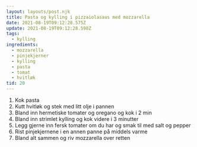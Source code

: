 ```yaml
---
layout: layouts/post.njk
title: Pasta og kylling i pizzaiolasaus med mozzarella
date: 2021-08-19T09:12:28.575Z
update: 2021-08-19T09:12:28.598Z
tags:
  - kylling
ingredients:
  - mozzarella
  - pinjekjerner
  - kylling
  - pasta
  - tomat
  - hvitløk
tid: 20
---
```

1. Kok pasta
2. Kutt hvitløk og stek med litt olje i pannen
3. Bland inn hermetiske tomater og oregano og kok i 2 min
4. Bland inn strimlet kylling og kok videre i 3 minutter
5. Legg gjerne inn fersk tomater om du har og smak til med salt og pepper
6. Rist pinjekjernene i en annen panne på middels varme
7. Bland alt sammen og riv mozzarella over retten